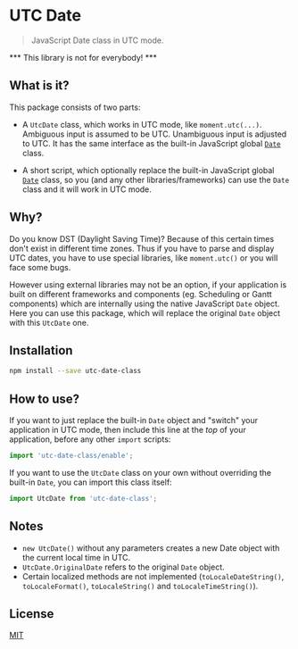 # UTC Date

> JavaScript Date class in UTC mode.

*** This library is not for everybody! ***


## What is it?

This package consists of two parts:

- A `UtcDate` class, which works in UTC mode, like `moment.utc(...)`. Ambiguous input is assumed to be UTC. Unambiguous input is adjusted to UTC. It has the same interface as the built-in JavaScript global [`Date`](https://developer.mozilla.org/en-US/docs/Web/JavaScript/Reference/Global_Objects/Date) class.

- A short script, which optionally replace the built-in JavaScript global [`Date`](https://developer.mozilla.org/en-US/docs/Web/JavaScript/Reference/Global_Objects/Date) class, so you (and any other libraries/frameworks) can use the `Date` class and it will work in UTC mode.


## Why?

Do you know DST (Daylight Saving Time)? Because of this certain times don't exist in different time zones. Thus if you have to parse and display UTC dates, you have to use special libraries, like `moment.utc()` or you will face some bugs.

However using external libraries may not be an option, if your application is built on different frameworks and components (eg. Scheduling or Gantt components) which are internally using the native JavaScript `Date` object. Here you can use this package, which will replace the original `Date` object with this `UtcDate` one.

## Installation

```bash
npm install --save utc-date-class
```

## How to use?

If you want to just replace the built-in `Date` object and "switch" your application in UTC mode, then include this line at the _top_ of your application, before any other `import` scripts:

```js
import 'utc-date-class/enable';
```

If you want to use the `UtcDate` class on your own without overriding the built-in `Date`, you can import this class itself:

```js
import UtcDate from 'utc-date-class';
```


## Notes

- `new UtcDate()` without any parameters creates a new Date object with the current local time in UTC.
- `UtcDate.OriginalDate` refers to the original `Date` object.
- Certain localized methods are not implemented (`toLocaleDateString()`, `toLocaleFormat()`, `toLocaleString()` and `toLocaleTimeString()`).


## License

[MIT](http://opensource.org/licenses/MIT)
